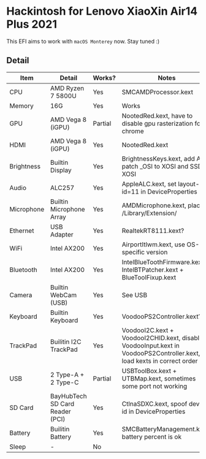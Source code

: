 # Hackintosh for Lenovo XiaoXin Air14 Plus 2021

This EFI aims to work with `macOS Monterey` now. Stay tuned :)

## Detail

| Item       | Detail                          | Works?  | Notes                   |
|------------|---------------------------------|---------|-------------------------|
| CPU        | AMD Ryzen 7 5800U               | Yes     | SMCAMDProcessor.kext    |
| Memory     | 16G                             | Yes     | Works |
| GPU        | AMD Vega 8 (iGPU)               | Partial | NootedRed.kext, have to disable gpu rasterization for chrome |
| HDMI       | AMD Vega 8 (iGPU)               | Yes     | NootedRed.kext |
| Brightness | Builtin Display                 | Yes     | BrightnessKeys.kext, add ACPI patch _OSI to XOSI and SSDT-XOSI |
| Audio      | ALC257                          | Yes     | AppleALC.kext, set layout-id=11 in DeviceProperties |
| Microphone | Builtin Microphone Array        | Yes     | AMDMicrophone.kext, place in /Library/Extension/ |
| Ethernet   | USB Adapter                     | Yes     | RealtekRT8111.kext? |
| WiFi       | Intel AX200                     | Yes     | AirportItlwm.kext, use OS-specific version |
| Bluetooth  | Intel AX200                     | Yes     | IntelBlueToothFirmware.kext + IntelBTPatcher.kext + BlueToolFixup.kext |
| Camera     | Builtin WebCam (USB)            | Yes     | See USB |
| Keyboard   | Builtin Keyboard                | Yes     | VoodooPS2Controller.kext? |
| TrackPad   | Builitin I2C TrackPad           | Yes     | VoodooI2C.kext + VoodooI2CHID.kext, disable VoodooInput.kext in VoodooPS2Controller.kext, load kexts in correct order |
| USB        | 2 Type-A + 2 Type-C             | Partial | USBToolBox.kext + UTBMap.kext, sometimes some port not working |
| SD Card    | BayHubTech SD Card Reader (PCI) | Yes     | CtlnaSDXC.kext, spoof device id in DeviceProperties |
| Battery    | Builitin Battery                | Yes     | SMCBatteryManagement.kext? battery percent is ok |
| Sleep      | -                               | No      | |
